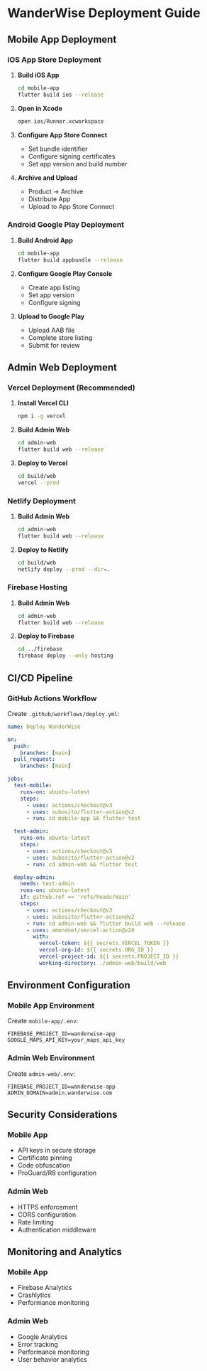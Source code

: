 # WanderWise Deployment Guide

## Mobile App Deployment

### iOS App Store Deployment

1. **Build iOS App**
   ```bash
   cd mobile-app
   flutter build ios --release
   ```

2. **Open in Xcode**
   ```bash
   open ios/Runner.xcworkspace
   ```

3. **Configure App Store Connect**
   - Set bundle identifier
   - Configure signing certificates
   - Set app version and build number

4. **Archive and Upload**
   - Product → Archive
   - Distribute App
   - Upload to App Store Connect

### Android Google Play Deployment

1. **Build Android App**
   ```bash
   cd mobile-app
   flutter build appbundle --release
   ```

2. **Configure Google Play Console**
   - Create app listing
   - Set app version
   - Configure signing

3. **Upload to Google Play**
   - Upload AAB file
   - Complete store listing
   - Submit for review

## Admin Web Deployment

### Vercel Deployment (Recommended)

1. **Install Vercel CLI**
   ```bash
   npm i -g vercel
   ```

2. **Build Admin Web**
   ```bash
   cd admin-web
   flutter build web --release
   ```

3. **Deploy to Vercel**
   ```bash
   cd build/web
   vercel --prod
   ```

### Netlify Deployment

1. **Build Admin Web**
   ```bash
   cd admin-web
   flutter build web --release
   ```

2. **Deploy to Netlify**
   ```bash
   cd build/web
   netlify deploy --prod --dir=.
   ```

### Firebase Hosting

1. **Build Admin Web**
   ```bash
   cd admin-web
   flutter build web --release
   ```

2. **Deploy to Firebase**
   ```bash
   cd ../firebase
   firebase deploy --only hosting
   ```

## CI/CD Pipeline

### GitHub Actions Workflow

Create `.github/workflows/deploy.yml`:

```yaml
name: Deploy WanderWise

on:
  push:
    branches: [main]
  pull_request:
    branches: [main]

jobs:
  test-mobile:
    runs-on: ubuntu-latest
    steps:
      - uses: actions/checkout@v3
      - uses: subosito/flutter-action@v2
      - run: cd mobile-app && flutter test

  test-admin:
    runs-on: ubuntu-latest
    steps:
      - uses: actions/checkout@v3
      - uses: subosito/flutter-action@v2
      - run: cd admin-web && flutter test

  deploy-admin:
    needs: test-admin
    runs-on: ubuntu-latest
    if: github.ref == 'refs/heads/main'
    steps:
      - uses: actions/checkout@v3
      - uses: subosito/flutter-action@v2
      - run: cd admin-web && flutter build web --release
      - uses: amondnet/vercel-action@v20
        with:
          vercel-token: ${{ secrets.VERCEL_TOKEN }}
          vercel-org-id: ${{ secrets.ORG_ID }}
          vercel-project-id: ${{ secrets.PROJECT_ID }}
          working-directory: ./admin-web/build/web
```

## Environment Configuration

### Mobile App Environment

Create `mobile-app/.env`:
```
FIREBASE_PROJECT_ID=wanderwise-app
GOOGLE_MAPS_API_KEY=your_maps_api_key
```

### Admin Web Environment

Create `admin-web/.env`:
```
FIREBASE_PROJECT_ID=wanderwise-app
ADMIN_DOMAIN=admin.wanderwise.com
```

## Security Considerations

### Mobile App
- API keys in secure storage
- Certificate pinning
- Code obfuscation
- ProGuard/R8 configuration

### Admin Web
- HTTPS enforcement
- CORS configuration
- Rate limiting
- Authentication middleware

## Monitoring and Analytics

### Mobile App
- Firebase Analytics
- Crashlytics
- Performance monitoring

### Admin Web
- Google Analytics
- Error tracking
- Performance monitoring
- User behavior analytics 